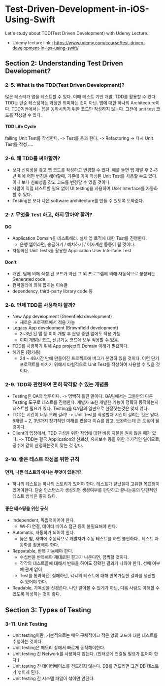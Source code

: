 # Test-Driven-Development-in-iOS-Using-Swift
Let's study about TDD(Test Driven Development) with Udemy Lecture.

- Udemy lecture link : https://www.udemy.com/course/test-driven-development-in-ios-using-swift/



## Section 2: Understanding Test Driven Development?

### 2-5. What is the TDD(Test Driven Development)?

많은 테스터가 앱을 테스트할 수 있다. 이때 테스트 기반 개발, TDD를 활용할 수 있다. TDD는 단순 테스팅하는 과정만 의미하는 것이 아닌. 앱에 대한 하나의 Architecture이다. TDD기반에서는 앱을 동작시키기 위한 코드만 작성하지 않는다. 그전에 unit test 코드를 작성할 수 있다.

#### TDD Life Cycle

failing Unit Test를 작성한다. -> Test를 통과 한다. -> Refactoring -> 다시 Unit Test를 작성 ....

### 2-6. 왜 TDD를 써야할까?

- 보다 신뢰성을 갖고 앱 코드를 작성하고 변경할 수 있다. 예를 들면 앱 개발 후 2~3년 뒤에 어떤 변경을 해야할때, 기존에 이미 작성된 Unit Test를 사용할 수도 있다. 이때 보다 신뢰성을 갖고 코드를 변경할 수 있을 것이다.
- 사람이 직접 테스트할 필요 없이 UI testing을 사용하여 User Interface를 자동화 할 수 있다. 
- Testing은 보다 나은 software architecture를 만들 수 있도록 도와준다.

### 2-7. 무엇을 Test 하고, 하지 말아야 할까?

#### DO

- Application Domain을 테스트해라. 실제 앱 로직에 대한 Test를 진행한다.
  - 은행 앱이라면, 송금하기 / 예치하기 / 이자계산 등등이 될 것이다.
- 자동화된 Unit Tests를 활용한 Application User Interface Test

#### Don't

- 개인, 팀에 의해 작성 된 코드가 아닌 그 외 프로그램에 의해 자동적으로 생성되는 Generated code
- 컴파일러에 의해 잡히는 이슈들
- dependency, third-party library code 등

### 2-8. 언제 TDD를 사용해야 할까?

- New App development (Greenfield development)
  - 새로운 프로젝트에서 적용 가능
- Legacy App development (Brownfield development)
  - 2~3년 된 앱 등 이미 개발 후 운영 중인 앱에도 적용 가능
  - 이미 개발된 코드, 신규기능 코드에 모두 적용할 수 있음.
- TDD를 사용하기 위해 App project의 Domain 이해가 필요하다.
- 해커톤 (평가용)
  - 24 ~ 48시간 만에 만들어진 프로젝트에 버그가 분명히 있을 것이다. 이런 단기 프로젝트를 마치기 위해서 타협적으로 Unit Test를 작성하여 사용할 수 있을 것이다.

### 2-9. TDD와 관련하여 흔히 착각할 수 있는 개념들

- Testing은 QA의 업무이다. -> 명백히 틀린 말이다. QA팀에서는 그들만의 다른 Testing 도구로 테스트를 진행한다. 개발자 또한 개발한 기능이 정확히 동작하는지 테스트할 필요가 있다. Testing을 QA팀의 일만으로 한정짓는것은 맞지 않다.
- TDD는 시간이 너무 오래 걸려! -> Unit Test를 작성할때 시간이 걸리는 것은 맞다. 6개월 ~ 2, 3년까지 장기적인 미래를 봤을때 이슈를 잡고, 보완하는데 큰 도움이 될 것이다.
- Client의 입장에서, TDD 구성을 위한 작업에 대한 비용 지불을 원치 않을 때가 있다. -> TDD는 결국 Application의 신뢰성, 유지보수 등을 위한 추가적인 일이므로, 공수에 같이 산정하는것이 맞는 것 같다.

### 2-10. 좋은 테스트 작성을 위한 규칙

#### 먼저, 나쁜 테스트의 예시는 무엇이 있을까?

- 하나의 테스트는 하나의 스토리가 있어야 한다. 테스트가 끝났을때 고유한 목표점이 있어야한다. 단순 인스턴스가 생성되면 생성여부를 판단하고 끝나는등의 단편적인 테스트 방식은 좋지 않다.

#### 좋은 테스팅을 위한 규칙

- Independent, 독립적이어야 한다.
  - Wi-Fi 연결, 데이터 베이스 접근 등이 불필요해야 한다.
- Automatic, 자동화가 되어야 한다.
  - 늦은 밤, 새벽에 수동적으로 개발자가 수동 테스트를 하면 불편하다.. 테스트 자동화를 활용해야 한다.
- Repeatable, 반복 가능해야 한다.
  - 수십번을 반복해야 제대로된 결과가 나온다면, 끔찍할 것이다.
  - 각각의 테스트들에 대해서 반복을 하여도 정확한 결과가 나와야 한다. 성패 여부에 관계 없이
  - Test를 통과하던, 실패하던, 각각의 테스트에 대해 반복가능한 결과를 생산할 수 있어야 한다.
- Readable, 가독성을 신경쓴다. 나만 알아볼 수 있게가 아닌, 다음 사람도 이해할 수 있도록 작성하는 것이 좋다.



## Section 3: Types of Testing

### 3-11. Unit Testing

- Unit testing이란, 기본적으로는 매우 구체적이고 적은 양의 코드에 대한 테스트를 수행하는 것이다.
- Unit testing은 메모리 상에서 빠르게 동작해야한다.
- Unit testing 간 Network를 사용하지 않는다. (인터넷에 연결될 필요가 없어야 한다.)
- Unit testing 간 데이터베이스를 건드리지 않는다. DB를 건드리면 그건 DB 테스트가 섞이게 된다.
- Unit testing 간 시스템 파일이 섞이면 안된다.

